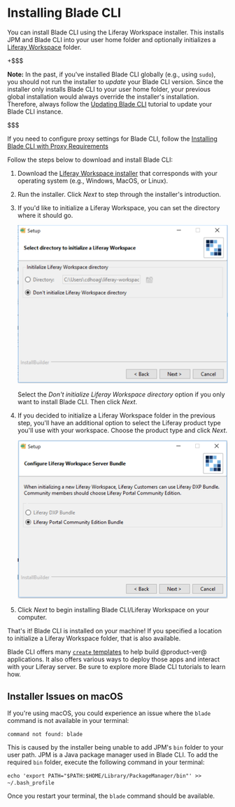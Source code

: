 # Installing Blade CLI [](id=installing-blade-cli)

You can install Blade CLI using the Liferay Workspace installer. This installs
JPM and Blade CLI into your user home folder and optionally initializes a
[Liferay Workspace](/develop/tutorials/-/knowledge_base/7-0/liferay-workspace)
folder.

+$$$

**Note:** In the past, if you've installed Blade CLI globally (e.g., using
`sudo`), you should not run the installer to *update* your Blade CLI version.
Since the installer only installs Blade CLI to your user home folder, your
previous global installation would always override the installer's installation.
Therefore, always follow the
[Updating Blade CLI](/develop/tutorials/-/knowledge_base/7-0/updating-blade-cli)
tutorial to update your Blade CLI instance.

$$$

If you need to configure proxy settings for Blade CLI, follow the
[Installing Blade CLI with Proxy Requirements](/develop/tutorials/-/knowledge_base/7-0/setting-blade-cli-proxy-requirments)

Follow the steps below to download and install Blade CLI:

1.  Download the
    [Liferay Workspace installer](https://sourceforge.net/projects/lportal/files/Liferay%20Workspace)
    that corresponds with your operating system (e.g., Windows, MacOS, or
    Linux).

2.  Run the installer. Click *Next* to step through the installer's
    introduction.

3.  If you'd like to initialize a Liferay Workspace, you can set the directory
    where it should go. 

    ![Figure 1: Determine where your Liferay Workspace should reside, if you want one.](../../../images/blade-installer-workspace-init.png)

    Select the *Don't initialize Liferay Workspace directory* option if you only
    want to install Blade CLI. Then click *Next*.

4.  If you decided to initialize a Liferay Workspace folder in the previous
    step, you'll have an additional option to select the Liferay product type
    you'll use with your workspace. Choose the product type and click *Next*.

    ![Figure 2: Select the product version you'll use with your Liferay Workspace.](../../../images/installer-workspace-type.png)

5.  Click *Next* to begin installing Blade CLI/Liferay Workspace on your
    computer.

That's it! Blade CLI is installed on your machine! If you specified a location
to initialize a Liferay Workspace folder, that is also available.

Blade CLI offers many
[`create` templates](/develop/reference/-/knowledge_base/7-0/project-templates)
to help build @product-ver@ applications. It also offers various ways to deploy
those apps and interact with your Liferay server. Be sure to explore more Blade
CLI tutorials to learn how.

## Installer Issues on macOS [](id=installer-issues-on-macos)

If you're using macOS, you could experience an issue where the `blade` command
is not available in your terminal:

    command not found: blade

This is caused by the installer being unable to add JPM's `bin` folder to your
user path. JPM is a Java package manager used in Blade CLI. To add the required
`bin` folder, execute the following command in your terminal:

    echo 'export PATH="$PATH:$HOME/Library/PackageManager/bin"' >> ~/.bash_profile

Once you restart your terminal, the `blade` command should be available.
